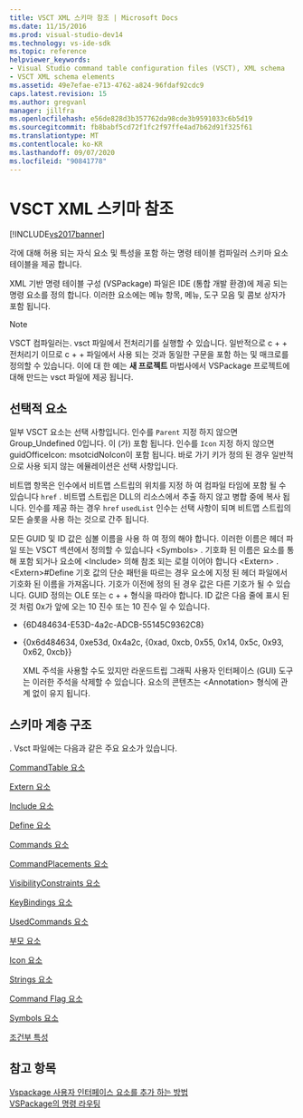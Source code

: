 ```yaml
---
title: VSCT XML 스키마 참조 | Microsoft Docs
ms.date: 11/15/2016
ms.prod: visual-studio-dev14
ms.technology: vs-ide-sdk
ms.topic: reference
helpviewer_keywords:
- Visual Studio command table configuration files (VSCT), XML schema
- VSCT XML schema elements
ms.assetid: 49e7efae-e713-4762-a824-96fdaf92cdc9
caps.latest.revision: 15
ms.author: gregvanl
manager: jillfra
ms.openlocfilehash: e56de828d3b357762da98cde3b9591033c6b5d19
ms.sourcegitcommit: fb8babf5cd72f1fc2f97ffe4ad7b62d91f325f61
ms.translationtype: MT
ms.contentlocale: ko-KR
ms.lasthandoff: 09/07/2020
ms.locfileid: "90841778"
---
```

# <a name="vsct-xml-schema-reference"></a>VSCT XML 스키마 참조
[!INCLUDE[vs2017banner](../includes/vs2017banner.md)]

각에 대해 허용 되는 자식 요소 및 특성을 포함 하는 명령 테이블 컴파일러 스키마 요소 테이블을 제공 합니다.  
  
 XML 기반 명령 테이블 구성 (VSPackage) 파일은 IDE (통합 개발 환경)에 제공 되는 명령 요소를 정의 합니다. 이러한 요소에는 메뉴 항목, 메뉴, 도구 모음 및 콤보 상자가 포함 됩니다.  
  
> [!NOTE]
> VSCT 컴파일러는. vsct 파일에서 전처리기를 실행할 수 있습니다. 일반적으로 c + + 전처리기 이므로 c + + 파일에서 사용 되는 것과 동일한 구문을 포함 하는 및 매크로를 정의할 수 있습니다. 이에 대 한 예는 **새 프로젝트** 마법사에서 VSPackage 프로젝트에 대해 만드는 vsct 파일에 제공 됩니다.  
  
## <a name="optional-elements"></a>선택적 요소  
 일부 VSCT 요소는 선택 사항입니다. 인수를 `Parent` 지정 하지 않으면 Group_Undefined 0입니다. 이 (가) 포함 됩니다. 인수를 `Icon` 지정 하지 않으면 guidOfficeIcon: msotcidNoIcon이 포함 됩니다. 바로 가기 키가 정의 된 경우 일반적으로 사용 되지 않는 에뮬레이션은 선택 사항입니다.  
  
 비트맵 항목은 인수에서 비트맵 스트립의 위치를 지정 하 여 컴파일 타임에 포함 될 수 있습니다 `href` . 비트맵 스트립은 DLL의 리소스에서 추출 하지 않고 병합 중에 복사 됩니다. 인수를 제공 하는 경우 `href` `usedList` 인수는 선택 사항이 되며 비트맵 스트립의 모든 슬롯을 사용 하는 것으로 간주 됩니다.  
  
 모든 GUID 및 ID 값은 심볼 이름을 사용 하 여 정의 해야 합니다. 이러한 이름은 헤더 파일 또는 VSCT 섹션에서 정의할 수 있습니다 \<Symbols> . 기호화 된 이름은 요소를 통해 포함 되거나 요소에 \<Include> 의해 참조 되는 로컬 이어야 합니다 \<Extern> . \<Extern>#Define 기호 값의 단순 패턴을 따르는 경우 요소에 지정 된 헤더 파일에서 기호화 된 이름을 가져옵니다. 기호가 이전에 정의 된 경우 값은 다른 기호가 될 수 있습니다. GUID 정의는 OLE 또는 c + + 형식을 따라야 합니다. ID 값은 다음 줄에 표시 된 것 처럼 0x가 앞에 오는 10 진수 또는 10 진수 일 수 있습니다.  
  
- {6D484634-E53D-4a2c-ADCB-55145C9362C8}  
  
- {0x6d484634, 0xe53d, 0x4a2c, {0xad, 0xcb, 0x55, 0x14, 0x5c, 0x93, 0x62, 0xcb}}  
  
  XML 주석을 사용할 수도 있지만 라운드트립 그래픽 사용자 인터페이스 (GUI) 도구는 이러한 주석을 삭제할 수 있습니다. 요소의 콘텐츠는 \<Annotation> 형식에 관계 없이 유지 됩니다.  
  
## <a name="schema-hierarchy"></a>스키마 계층 구조  
 . Vsct 파일에는 다음과 같은 주요 요소가 있습니다.  
  
 [CommandTable 요소](../extensibility/commandtable-element.md)  
  
 [Extern 요소](../extensibility/extern-element.md)  
  
 [Include 요소](../extensibility/include-element.md)  
  
 [Define 요소](../extensibility/define-element.md)  
  
 [Commands 요소](../extensibility/commands-element.md)  
  
 [CommandPlacements 요소](../extensibility/commandplacements-element.md)  
  
 [VisibilityConstraints 요소](../extensibility/visibilityconstraints-element.md)  
  
 [KeyBindings 요소](../extensibility/keybindings-element.md)  
  
 [UsedCommands 요소](../extensibility/usedcommands-element.md)  
  
 [부모 요소](../extensibility/parent-element.md)  
  
 [Icon 요소](../extensibility/icon-element.md)  
  
 [Strings 요소](../extensibility/strings-element.md)  
  
 [Command Flag 요소](../extensibility/command-flag-element.md)  
  
 [Symbols 요소](../extensibility/symbols-element.md)  
  
 [조건부 특성](../extensibility/vsct-xml-schema-conditional-attributes.md)  
  
## <a name="see-also"></a>참고 항목  
 [Vspackage 사용자 인터페이스 요소를 추가 하는 방법](../extensibility/internals/how-vspackages-add-user-interface-elements.md)   
 [VSPackage의 명령 라우팅](../extensibility/internals/command-routing-in-vspackages.md)
